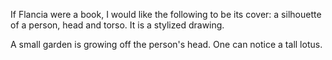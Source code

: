 <!--
.. title: Cover
.. slug: cover
.. date: 2019-09-28 19:36:30 UTC+02:00
.. tags: 
.. category: 
.. link: 
.. description: 
.. type: text
.. status:
-->

If Flancia were a book, I would like the following to be its cover: a silhouette of a person, head and torso. It is a stylized drawing. 

A small garden is growing off the person's head. One can notice a tall lotus.

